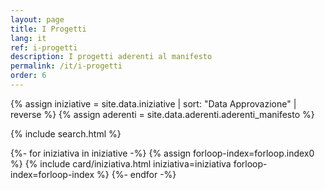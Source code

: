```yaml
---
layout: page
title: I Progetti
lang: it
ref: i-progetti
description: I progetti aderenti al manifesto
permalink: /it/i-progetti
order: 6
---
```


{% assign iniziative = site.data.iniziative | sort: "Data Approvazione" | reverse %}
{% assign aderenti = site.data.aderenti.aderenti_manifesto %}

{% include search.html %}

<div class="iniziative-aderenti container mt-4 mb-4">
  <div class="row">
    <div class="col-12">
      <div id="grid" class="row container-iniziative">
        {%- for iniziativa in iniziative  -%}
        {% assign forloop-index=forloop.index0 %}
        {% include card/iniziativa.html iniziativa=iniziativa forloop-index=forloop-index %}
        {%- endfor -%}
      </div>
    </div>
  </div>
</div>

<script>
document.addEventListener('DOMContentLoaded', () => {
    window.iniziative = new Iniziative(document.getElementById('grid'));
});
</script>